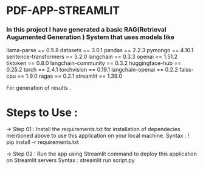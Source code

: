 # PDF-APP-STREAMLIT

### In this project I have generated a basic RAG(Retrieval Augumented Generation ) System that uses models like 
llama-parse == 0.5.8
datasets == 3.0.1
pandas == 2.2.3
pymongo == 4.10.1 
sentence-transformers == 3.2.0
langchain == 0.3.3
openai == 1.51.2
tiktoken == 0.8.0
langchain-community == 0.3.2
huggingface-hub == 0.25.2
torch == 2.4.1
torchvision == 0.19.1
langchain-openai == 0.2.2
faiss-cpu == 1.9.0
ragas == 0.2.1
streamlit == 1.39.0

For generation of results .


# Steps to Use :

  -> Step 01 : Install the requirements.txt for installation of dependecies mentioned above to use this application on your local machine.
            Syntax :  ! pip install -r requirements.txt 

  -> Step 02 : Run the app using Streamlit command to deploy this application on Streamlit servers 
            Syntax : streamlit run script.py 


  
